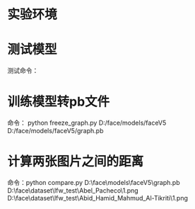 
# 实验环境


# 测试模型
测试命令：

# 训练模型转pb文件
命令： python freeze_graph.py D:/face/models/faceV5 D:/face/models/faceV5/graph.pb

# 计算两张图片之间的距离
命令：python compare.py D:\\face\\models\\faceV5\\graph.pb D:\\face\\dataset\\lfw_test\\Abel_Pacheco\\1.png D:\\face\\dataset\\lfw_test\\Abid_Hamid_Mahmud_Al-Tikriti\\1.png
